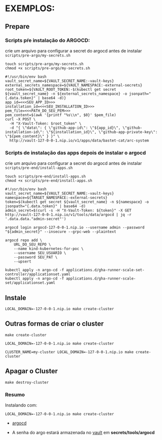 # EXEMPLOS:

## Prepare

### Scripts pŕe instalação do ARGOCD:

crie um arquivo para configurar a secret do argocd antes de instalar
`scripts/pre-argo/my-secrets.sh`

```
touch scripts/pre-argo/my-secrets.sh
chmod +x scripts/pre-argo/my-secrets.sh
```


```
#!/usr/bin/env bash
vault_secret_name=${VAULT_SECRET_NAME:-vault-keys}
external_secrets_namespace=${VAULT_NAMESPACE:-external-secrets}
root_token=${VAULT_ROOT_TOKEN:-$(kubectl get secret ${vault_secret_name} -n ${external_secrets_namespace} -o jsonpath="{.data.token}" | base64 -d)}
app_id=<<<SEU_APP_ID>>>
installation_id=<<<SEU_INSTALLATION_ID>>>
pem_file=<<<PATH_DO_SEU_PEM>>>
pem_content=$(awk '{printf "%s\\n", $0}' $pem_file)
curl -X POST \
  -H "X-Vault-Token: $root_token" \
  -d "{ \"data\": { \"github-app-id\": \"${app_id}\", \"github-installation-id\": \"${installation_id}\", \"github-app-private-key\": \"${pem_content}\" } }" \
  http://vault-127-0-0-1.nip.io/v1/apps/data/bastet-cat/arc-system
```

### Scripts de instalação das apps depois de instalar o argocd

crie um arquivo para configurar a secret do argocd antes de instalar
`scripts/pre-end/install-apps.sh`

```
touch scripts/pre-end/install-apps.sh
chmod +x scripts/pre-end/install-apps.sh
```

```
#!/usr/bin/env bash
vault_secret_name=${VAULT_SECRET_NAME:-vault-keys}
namespace=${TARGET_NAMESPACE:-external-secrets}
token=$(kubectl get secret ${vault_secret_name} -n ${namespace} -o jsonpath="{.data.token}" | base64 -d)
admin_secret=$(curl -s -H "X-Vault-Token: ${token}" -X GET http://vault-127-0-0-1.nip.io/v1/tools/data/argocd | jq -r '.data.data."admin-secret"')

argocd login argocd-127-0-0-1.nip.io --username admin --password "${admin_secret}" --insecure --grpc-web --plaintext

argocd repo add \
    URL_DO_SEU_REPO \
    --name kind-kubernetes-for-poc \
    --username SEU_USUARIO \
    --password SEU_PAT \
    --upsert

kubectl apply -n argo-cd -f applications.d/gha-runner-scale-set-controller/applicationset.yaml
kubectl apply -n argo-cd -f applications.d/gha-runner-scale-set/applicationset.yaml
```

## Instale

```
LOCAL_DOMAIN=-127-0-0-1.nip.io make create-cluster
```

## Outras formas de criar o cluster

```
make create-cluster
```

```
LOCAL_DOMAIN=-127-0-0-1.nip.io make create-cluster
```

```
CLUSTER_NAME=my-cluster LOCAL_DOMAIN=-127-0-0-1.nip.io make create-cluster
```

## Apagar o Cluster

```
make destroy-cluster
```

### Resumo

Instalando com:

```
LOCAL_DOMAIN=-127-0-0-1.nip.io make create-cluster
```

- [argocd](http://argocd-127-0-0-1.nip.io)

- A senha do argo estará armazenada no [vault](http://vault-127-0-0-1.nip.io) em **secrets/tools/argocd**

